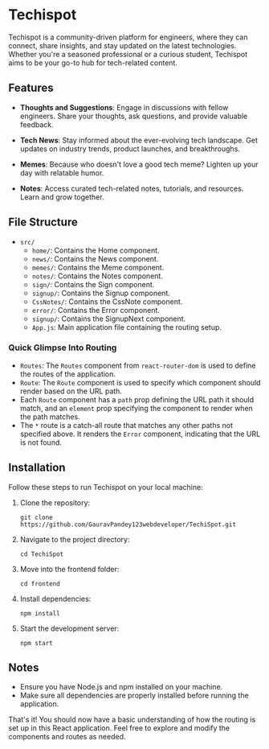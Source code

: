 # Techispot

Techispot is a community-driven platform for engineers, where they can connect, share insights, and stay updated on the latest technologies. Whether you're a seasoned professional or a curious student, Techispot aims to be your go-to hub for tech-related content.

## Features

- **Thoughts and Suggestions**: Engage in discussions with fellow engineers. Share your thoughts, ask questions, and provide valuable feedback.

- **Tech News**: Stay informed about the ever-evolving tech landscape. Get updates on industry trends, product launches, and breakthroughs.

- **Memes**: Because who doesn't love a good tech meme? Lighten up your day with relatable humor.

- **Notes**: Access curated tech-related notes, tutorials, and resources. Learn and grow together.

## File Structure

- `src/`
  - `home/`: Contains the Home component.
  - `news/`: Contains the News component.
  - `memes/`: Contains the Meme component.
  - `notes/`: Contains the Notes component.
  - `sign/`: Contains the Sign component.
  - `signup/`: Contains the Signup component.
  - `CssNotes/`: Contains the CssNote component.
  - `error/`: Contains the Error component.
  - `signup/`: Contains the SignupNext component.
  - `App.js`: Main application file containing the routing setup.

### Quick Glimpse Into Routing

- `Routes`: The `Routes` component from `react-router-dom` is used to define the routes of the application.
- `Route`: The `Route` component is used to specify which component should render based on the URL path.
- Each `Route` component has a `path` prop defining the URL path it should match, and an `element` prop specifying the component to render when the path matches.
- The `*` route is a catch-all route that matches any other paths not specified above. It renders the `Error` component, indicating that the URL is not found.

## Installation

Follow these steps to run Techispot on your local machine:

1. Clone the repository:
   ```
   git clone https://github.com/GauravPandey123webdeveloper/TechiSpot.git
   ```

2. Navigate to the project directory:
   ```
   cd TechiSpot
   ```

3. Move into the frontend folder:
   ```
   cd frontend
   ```

4. Install dependencies:
   ```
   npm install
   ```

5. Start the development server:
   ```
   npm start

## Notes

- Ensure you have Node.js and npm installed on your machine.
- Make sure all dependencies are properly installed before running the application.

That's it! You should now have a basic understanding of how the routing is set up in this React application. Feel free to explore and modify the components and routes as needed.
